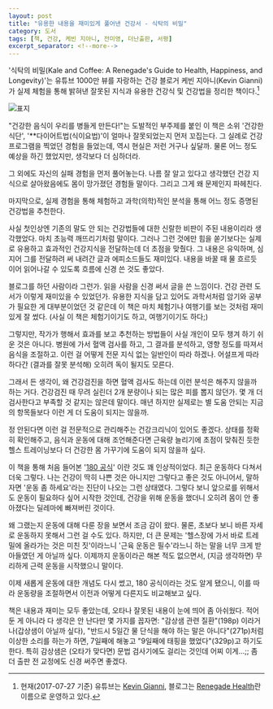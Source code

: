 ```yaml
---
layout: post
title: "유용한 내용을 재미있게 풀어낸 건강서 - 식탁의 비밀"
category: 도서
tags: [책, 건강, 케빈 지아니, 전미영, 더난출판, 서평]
excerpt_separator: <!--more-->
---
```


'식탁의 비밀(Kale and Coffee: A Renegade's Guide to Health, Happiness, and Longevity)'는
유튜브 1000만 뷰를 자랑하는 건강 블로거 케빈 지아니(Kevin Gianni)가
실제 체험을 통해 밝혀낸 잘못된 지식과 유용한 건강식 및 건강법을 정리한 책이다.<!--more-->[^1]

[^1]: 현재(2017-07-27 기준) 유튜브는 [Kevin Gianni](https://www.youtube.com/user/kevingianni), 블로그는 [Renegade Health](http://renegadehealth.com/)란 이름으로 운영하고 있다.

![표지](https://lh3.googleusercontent.com/-v4KWl96PihM/WXnhC2Bg4SI/AAAAAAAAVuk/1H6Sr7Gf9uQvZghysr2SMRnSXYmCKe6JQCE0YBhgL/s360/kale-and-coffee-book.jpg "유익한 내용을 재미있게 풀어냈다.")

"건강한 음식이 우리를 병들게 만든다!"는 도발적인 부주제를 붙인 이 책은
소위 '건강한 식단', '**다이어트법(식이요법)'이 얼마나 잘못되었는지 먼저 꼬집는다.
그 실례로 건강 프로그램을 찍었던 경험을 들었는데,
역시 현실은 저런 거구나 싶달까.
물론 어느 정도 예상을 하긴 했었지만, 생각보다 더 심하더라.

그 외에도 자신의 실패 경험을 먼저 풀어놓는다.
나름 잘 알고 있다고 생각했던 건강 지식으로 살아왔음에도 몸이 망가졌던 경험들 말이다.
그리고 그게 왜 문제인지 파헤친다.

마지막으로, 실제 경험을 통해 체험하고
과학(의학)적인 분석을 통해 어느 정도 증명된 건강법을 추천한다.

사실 첫인상엔 기존의 말도 안 되는 건강법들에 대한 신랄한 비판이 주된 내용이리라 생각했었다.
마치 초능력 깨뜨리기처럼 말이다.
그러나 그런 것에만 힘을 쏟기보다는
실제로 유용하고 효과적인 건강지식을 전달하는데 더 초점을 맞췄다.
그 내용은 유익하며,
심지어 그를 전달하려 써 내려간 글과 에피소드들도 재미있다.
내용을 바꿀 때 물 흐르듯 이어 읽어나갈 수 있도록 흐름에 신경 쓴 것도 좋았다.
<!--
예를들면, 글루텐에서 술로 넘어가는 장면이 그렇다.
밀의 글루텐이 왜 안좋은지 얘기를 하다가 친구들과 마시던 술(맥주)에 글루텐이 있어 바꿨다는 얘기를 하고,
그러자 친구가 "그렇게 건강이 걱정되면 술은 왜 마시냐?"며 핀잔을 주자
"좋아. 그렇다면 술에 대해 얘기해주지……."라며 술에 대한 주제로 넘어간다.
-->

블로그를 하던 사람이라 그런가.
읽을 사람을 신경 써서 글을 쓴 느낌이다.
건강 관련 도서가 이렇게 재미있을 수 있었던가.
유용한 지식을 담고 있어도 과학서처럼 암기와 공부가 필요한 게 대부분이었던 것 같은데
이 책은 마치 체험기나 여행기를 보는 것처럼 재미있게 잘 썼다.
(사실 이 책은 체험기이기도 하고, 여행기이기도 하다;)

그렇지만, 작가가 행해서 효과를 보고 추천하는 방법들이
사실 개인이 모두 챙겨 하기 쉬운 것은 아니다.
병원에 가서 혈액 검사를 하고,
그 결과를 분석하고,
영향 정도를 따져서 음식을 조절하고.
이런 걸 어떻게 전문 지식 없는 일반인이 따라 하겠나.
어설프게 따라 하다간 (결과를 잘못 분석해) 오히려 독이 될지도 모른다.

그래서 든 생각이, 왜 건강검진을 하면 혈액 검사도 하는데 이런 분석은 해주지 않을까 하는 거다.
건강검진 때 무려 실린더 2개 분량이나 되는 많은 피를 뽑지 않던가.
몇 개 더 검사한다고 부족할 것 같지는 않은데 말이다.
매년 하지만 실제로는 별 도움 안되는 지금의 항목들보다 이런 게 더 도움이 되지는 않을까.

정 안된다면 이런 걸 전문적으로 관리해주는 건강크리닉이 있어도 좋겠다.
상태를 정확히 확인해주고, 음식과 운동에 대해 조언해준다면
근육량 늘리기에 초점이 맞춰진 듯한 헬스 트레이닝보다
더 건강한 몸 가꾸기에 도움이 되지 않을까 싶다.

이 책을 통해 처음 들어본 '[180 공식](https://philmaffetone.com/180-formula/)' 이란 것도 꽤 인상적이었다.
최근 운동하다 다쳐서 더욱 그렇다.
나는 건강이 딱히 나쁜 것은 아니지만 그렇다고 좋은 것도 아니어서,
말하자면 '운동 좀 하세요'라는 진단이 나오는 그런 상태였다.
그렇다 보니 앞으로를 위해서도 운동이 필요하다 싶어 시작한 것인데,
건강을 위해 운동을 했더니 오히려 몸이 안 좋아졌다는 딜레마에 빠져버린 것이다.

왜 그랬는지 운동에 대해 다룬 장을 보면서 조금 감이 왔다.
물론, 초보다 보니 바른 자세로 운동하지 못해서 그런 걸 수도 있다.
하지만, 더 큰 문제는 '헬스장에 가서 바로 트레밀에 올라가는 것은 미친 짓'이라느니 '근육 운동은 필수'라느니 하는 말을 너무 크게 받아들였던 게 아닐까 싶다.
이제까지 운동이라곤 해본 적도 없으면서, (지금 생각하면) 무리하게 근력 운동을 시작했으니 말이다.

이제 새롭게 운동에 대한 개념도 다시 썼고,
180 공식이라는 것도 알게 됐으니,
이를 따라 운동량을 조절하면서
이전과 어떻게 다른지도 비교해보고 싶다.

책은 내용과 재미는 모두 좋았는데,
오타나 잘못된 내용이 눈에 띄어 좀 아쉬웠다.
적어둔 게 아니라 다 생각은 안 난다만 몇 가지를 꼽자면:
"감상샘 관련 질환"(198p) 이라거나(갑상샘이 아닐까 싶다),
"반드시 5일간 물 단식을 해야 하는 말은 아니다"(271p)처럼 이상한 소리를 하는가 하면,
7일째에 해놓고 "9일째에 태핑을 했었다"(329p)고 하기도 한다.
특히 감상샘은 (오타가 맞다면) 문법 검사기에도 걸리는 것인데 어찌 이게...;;
좀 더 출판 전 교정에도 신경 써주면 좋겠다.
